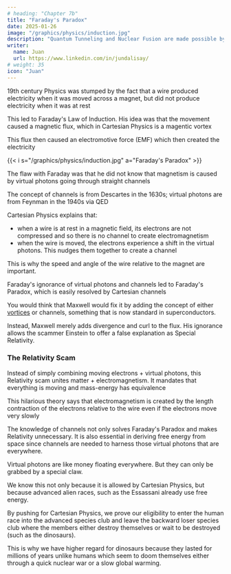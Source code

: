 ```yaml
---
# heading: "Chapter 7b"
title: "Faraday's Paradox"
date: 2025-01-26
image: "/graphics/physics/induction.jpg"
description: "Quantum Tunneling and Nuclear Fusion are made possible by the most3"
writer:
  name: Juan
  url: https://www.linkedin.com/in/jundalisay/
# weight: 35
icon: "Juan"
---
```




19th century Physics was stumped by the fact that a wire produced electricity when it was moved across a magnet, but did not produce electricity when it was at rest

This led to Faraday's Law of Induction. His idea was that the movement caused a magnetic flux, which in Cartesian Physics is a magentic vortex

This flux then caused an electromotive force (EMF) which then created the electricity


{{< i s="/graphics/physics/induction.jpg" a="Faraday's Paradox" >}}

The flaw with Faraday was that he did not know that magnetism is caused by virtual photons going through straight channels

The concept of channels is from Descartes in the 1630s; virtual photons are from Feynman in the 1940s via QED

Cartesian Physics explains that:
- when a wire is at rest in a magnetic field, its electrons are not compressed and so there is no channel to create electromagnetism
- when the wire is moved, the electrons experience a shift in the virtual photons. This nudges them together to create a channel

This is why the speed and angle of the wire relative to the magnet are important.

Faraday's ignorance of virtual photons and channels led to Faraday's Paradox, which is easily resolved by Cartesian channels

You would think that Maxwell would fix it by adding the concept of either [vortices](https://en.wikipedia.org/wiki/Quantum_vortex) or channels, something that is now standard in superconductors. 

Instead, Maxwell merely adds divergence and curl to the flux. His ignorance allows the scammer Einstein to offer a false explanation as Special Relativity.  


### The Relativity Scam

Instead of simply combining moving electrons + virtual photons, this Relativity scam unites matter + electromagnetism. It mandates that everything is moving and mass-energy has equivalence

This hilarious theory says that electromagnetism is created by the length contraction of the electrons relative to the wire even if the electrons move very slowly

The knowledge of channels not only solves Faraday's Paradox and makes Relativity unnecessary. It is also essential in deriving free energy from space since channels are needed to harness those virtual photons that are everywhere. 

Virtual photons are like money floating everywhere. But they can only be grabbed by a special claw.

We know this not only because it is allowed by Cartesian Physics, but because advanced alien races, such as the Essassani already use free energy. 

By pushing for Cartesian Physics, we prove our eligibility to enter the human race into the advanced species club and leave the backward loser species club where the members either destroy themselves or wait to be destroyed (such as the dinosaurs).

This is why we have higher regard for dinosaurs because they lasted for millions of years unlike humans which seem to doom themselves either through a quick nuclear war or a slow global warming. 

<!-- The EMF increases when the flux decreases and vice versa. -->